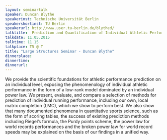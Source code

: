 ```yaml
---
layout: seminartalk
speaker: Duncan Blythe
speakerinst: Technische Universität Berlin
speakershortinst: TU Berlin
speakerurl: http://www.user.tu-berlin.de/blythed/
talktitle:  Prediction and Quantification of Individual Athletic Performance
talkdate: 11.05.2015
talktime: 11.15
talkplace: T5 @ T
title: "Large Structures Seminar - Duncan Blythe"
dinnerplace: 
dinnertime: 
dinnerurl: 
---
```


We provide the scientific foundations for athletic performance prediction on an individual level, exposing the phenomenology of individual athletic performance in the form of a low-rank model dominated by an individual power law. We present, evaluate, and compare a selection of methods for prediction of individual running performance, including our own, local matrix completion (LMC), which we show to perform best. We also show that many documented phenomena in quantitative sports science, such as the form of scoring tables, the success of existing prediction methods including Riegel’s formula, the Purdy points scheme, the power law for world records performances and the broken power law for world record speeds may be explained on the basis of our findings in a unified way.
